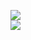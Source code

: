 [![](https://img.shields.io/badge/Made%20With-Github%20Spray-lightgrey.svg?style=for-the-badge&logo=github)](https://github.com/Annihil/github-spray#17428)  
[![](https://i.imgur.com/2DrTn0Z.gif)](https://github.com/Annihil/github-spray)
